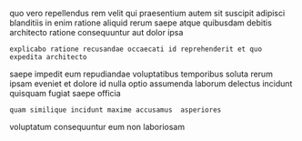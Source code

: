 <!--
title: Open-architected context-sensitive infrastructure
author: Meaghan
date: 2014-08-21-0816
link: 2014-08-21-0816-open-architected-context-sensitive-infrastructure
tags: [rainbows,Photoshop,Windows,JVM]
-->

quo vero repellendus rem velit qui
praesentium autem   sit 
suscipit adipisci blanditiis  in
enim ratione aliquid  rerum  saepe
atque quibusdam debitis  architecto
ratione consequuntur aut dolor  ipsa
 	explicabo ratione recusandae occaecati id reprehenderit et quo expedita architecto
saepe impedit eum  repudiandae  voluptatibus
temporibus soluta rerum  ipsam eveniet et dolore  id
nulla optio assumenda  laborum delectus incidunt quisquam 
fugiat  saepe officia
 	quam similique incidunt maxime accusamus  asperiores
voluptatum consequuntur eum non
 laboriosam 